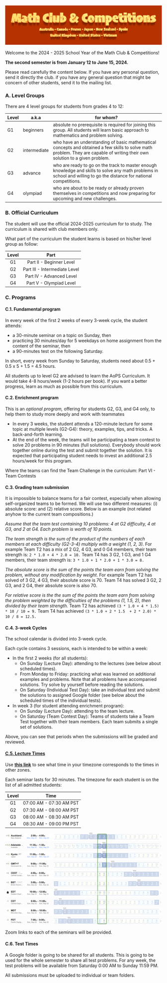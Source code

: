 ![Math Club & Competitions (MCC)](./img/MCC-2024-Logo-Large.png)

Welcome to the 2024 - 2025 School Year of the Math Club & Competitions!

**The second semester is from January 12 to June 15, 2024.**

Please read carefully the content below. If you have any personal question, send it directly the club. if you have any general question that might be concern of other students, send it to the mailing list.

### A. Level Groups

There are 4 level groups for students from grades 4 to 12:

| Level | a.k.a        | for whom?                                                                                                                                                                    |
|-------|--------------|------------------------------------------------------------------------------------------------------------------------------------------------------------------------------|
| G1    | beginners    | absolute no prerequisite is required for joining this group. All students will learn basic approach to mathematics and problem solving.                                      |
| G2    | intermediate | who have an understanding of basic mathematical concepts and obtained a few skills to solve math problem. They are capable of writing their own solution to a given problem. |
| G3    | advance      | who are ready to go on the track to master enough knowledge and skills to solve any math problems in school and willing to go the distance for national competitions.        |
| G4    | olympiad     | who are about to be ready or already proven themselves in competitions and now preparing for upcoming and new challenges.                                                    |

### B. Official Curriculum

The student will use the official 2024-2025 curriculum for to study. The curriculum is shared with club members only.

What part of the curriculum the student learns is based on his/her level group as follow:

| Level | Part                          |
|:-----:|:-----------------------------:|
|   G1  | Part II - Beginner Level      |
|   G2  | Part III - Intermediate Level |
|   G3  | Part IV - Advanced Level      |
|   G4  | Part V - Olympiad Level       |

### C. Programs

#### C.1. Fundamental program

In every week of the first 2 weeks of every 3-week cycle, the student attends:
- a 30-minute seminar on a topic on Sunday, then 
- practicing 30 minutes/day for 5 weekdays on home assignment from the content of the seminar, then 
- a 90-minutes test on the following Saturday.

In short, every week from Sunday to Saturday, students need about 0.5 + 0.5 x 5 + 1.5 = 4.5 hours.

All students up to level G2 are advised to learn the AoPS Curriculum. It would take 4-8 hours/week (1-2 hours per book). If you want a better progress, learn as much as possible from this curriculum.

#### C.2. Enrichment program

This is an *optional program,* offering for students G2, G3, and G4 only, to help them to study more deeply and work with teammates
- In every 3 weeks, the student attends a 120-minute lecture for some topic at multiple levels (G2-G4): theory, examples, tips, and tricks. A back-and-forth learning.
- At the end of the week, the teams will be participating a team contest to solve 20 problems in 90 minutes (full solutions).
Everybody should work together online during the test and submit together the solution.
It is expected that participating student needs to invest an additional 2.5 hours/week for this program.

Where the teams can find the Team Challenge in the curriculum: Part VI - Team Contests

#### C.3. Grading team submission

It is impossible to balance teams for a fair contest, especially when allowing self-organized teams to be formed.
We will use two different measures: (i) absolute score: and (2) relative score. Below is an example (not related anyhow to the current team compositions.)

*Assume that the team test containing 10 problems: 4 at G2 difficulty, 4 at G3, and 2 at G4. Each problem is worth of 10 points.*

*The team strength is the sum of the product of the numbers of each members at each difficulty (G2-3-4) multiply with a weight (1, 2, 3).*
For example Team T2 has a mix of 2 G2, 4 G3, and 0 G4 members, their team strength is: `2 * 1.0 + 4 * 2.0 = 10.`
Team T4 has 3 G2, 1 G3, and 1 G4 members, their team strength is: `3 * 1.0 + 1 * 2.0 + 1 * 3.0 = 8.`

*The absolute score is the sum of the points the team earn from solving the problem, without any modification by weight.*
For example Team T2 has solved of 3 G2, 4 G3, their absolute score is 70.
Team T4 has solved 3 G2, 2 G3, and 2 G4, their absolute score is also 70.

*For relative score is the the sum of the points the team earn from solving the problem weighted by the difficulties of the problems (1, 1.5, 2), then divided by their team strength.*
Team T2 has achieved `(3 * 1.0 + 4 * 1.5) * 10 / 10 = 9.`
Team T4 has achieved `(3 * 1.0 + 2 * 1.5  + 2 * 2.0) * 10 / 8 = 12.5.`

#### C.4. 3-week Cycles

The school calendar is divided into 3-week cycle.

Each cycle contains 3 sessions, each is intended to be within a week:
- In the first 2 weeks (for all students):
    + On Sunday (Lecture Day): attending to the lectures (see below about scheduled times).
    + From Monday to Friday: practicing what was learned on additional examples and problems. Note that all problems have accompanied solutions. Try solve by yourself before reading the solutions.
    + On Saturday (Individual Test Day): take an individual test and submit the solutions to assigned Google folder (see below about the scheduled times of the individual tests).
- In week 3 (for student attending enrichment program):
    + On Sunday (Lecture Day): attending to the team lecture.
    + On Saturday (Team Contest Day): Teams of students take a Team Test together with their team members. Each team submits a single set of solutions.

Above, you can see that periods when the submissions will be graded and reviewed.

#### [C.5. Lecture Times](#c5-lecture-times)

Use **[this link](https://www.worldtimebuddy.com/?qm=1&lid=2193733,2078025,1857910,127,12,14,5,6,7,8&h=8&date=2025-1-11&sln=7-9&hf=2&c=1838)** to see what time in your timezone corresponds to the times in other zones.

Each seminar lasts for 30 minutes. The timezone for each student is on the list of all admitted students:

| Level |               Time      |
|:-----:|:-----------------------:|
|   G1  | 07:00 AM - 07:30 AM PST |
|   G2  | 07:30 AM - 08:00 AM PST |
|   G3  | 08:00 AM - 08:30 AM PST |
|   G4  | 08:30 AM - 09:00 PM PST |

![Seminar Times](./img/seminar-time-24-25-SM1.png)

Zoom links to each of the seminars will be provided.

#### C.6. Test Times

A Google folder is going to be shared for all students. This is going to be used for the whole semester to  share all test problems.
For any week, the test problems will be available from Saturday 0:00 AM to Sunday 11:59 PM.

All submissions must be uploaded to individual or team folders.
